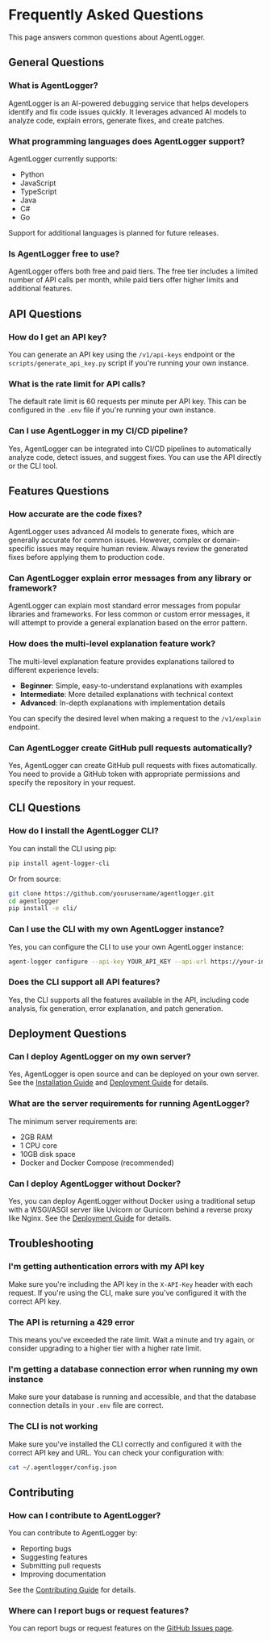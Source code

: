 # Frequently Asked Questions

This page answers common questions about AgentLogger.

## General Questions

### What is AgentLogger?

AgentLogger is an AI-powered debugging service that helps developers identify and fix code issues quickly. It leverages advanced AI models to analyze code, explain errors, generate fixes, and create patches.

### What programming languages does AgentLogger support?

AgentLogger currently supports:
- Python
- JavaScript
- TypeScript
- Java
- C#
- Go

Support for additional languages is planned for future releases.

### Is AgentLogger free to use?

AgentLogger offers both free and paid tiers. The free tier includes a limited number of API calls per month, while paid tiers offer higher limits and additional features.

## API Questions

### How do I get an API key?

You can generate an API key using the `/v1/api-keys` endpoint or the `scripts/generate_api_key.py` script if you're running your own instance.

### What is the rate limit for API calls?

The default rate limit is 60 requests per minute per API key. This can be configured in the `.env` file if you're running your own instance.

### Can I use AgentLogger in my CI/CD pipeline?

Yes, AgentLogger can be integrated into CI/CD pipelines to automatically analyze code, detect issues, and suggest fixes. You can use the API directly or the CLI tool.

## Features Questions

### How accurate are the code fixes?

AgentLogger uses advanced AI models to generate fixes, which are generally accurate for common issues. However, complex or domain-specific issues may require human review. Always review the generated fixes before applying them to production code.

### Can AgentLogger explain error messages from any library or framework?

AgentLogger can explain most standard error messages from popular libraries and frameworks. For less common or custom error messages, it will attempt to provide a general explanation based on the error pattern.

### How does the multi-level explanation feature work?

The multi-level explanation feature provides explanations tailored to different experience levels:

- **Beginner**: Simple, easy-to-understand explanations with examples
- **Intermediate**: More detailed explanations with technical context
- **Advanced**: In-depth explanations with implementation details

You can specify the desired level when making a request to the `/v1/explain` endpoint.

### Can AgentLogger create GitHub pull requests automatically?

Yes, AgentLogger can create GitHub pull requests with fixes automatically. You need to provide a GitHub token with appropriate permissions and specify the repository in your request.

## CLI Questions

### How do I install the AgentLogger CLI?

You can install the CLI using pip:

```bash
pip install agent-logger-cli
```

Or from source:

```bash
git clone https://github.com/yourusername/agentlogger.git
cd agentlogger
pip install -e cli/
```

### Can I use the CLI with my own AgentLogger instance?

Yes, you can configure the CLI to use your own AgentLogger instance:

```bash
agent-logger configure --api-key YOUR_API_KEY --api-url https://your-instance.com/v1
```

### Does the CLI support all API features?

Yes, the CLI supports all the features available in the API, including code analysis, fix generation, error explanation, and patch generation.

## Deployment Questions

### Can I deploy AgentLogger on my own server?

Yes, AgentLogger is open source and can be deployed on your own server. See the [Installation Guide](installation.md) and [Deployment Guide](deployment.md) for details.

### What are the server requirements for running AgentLogger?

The minimum server requirements are:
- 2GB RAM
- 1 CPU core
- 10GB disk space
- Docker and Docker Compose (recommended)

### Can I deploy AgentLogger without Docker?

Yes, you can deploy AgentLogger without Docker using a traditional setup with a WSGI/ASGI server like Uvicorn or Gunicorn behind a reverse proxy like Nginx. See the [Deployment Guide](deployment.md) for details.

## Troubleshooting

### I'm getting authentication errors with my API key

Make sure you're including the API key in the `X-API-Key` header with each request. If you're using the CLI, make sure you've configured it with the correct API key.

### The API is returning a 429 error

This means you've exceeded the rate limit. Wait a minute and try again, or consider upgrading to a higher tier with a higher rate limit.

### I'm getting a database connection error when running my own instance

Make sure your database is running and accessible, and that the database connection details in your `.env` file are correct.

### The CLI is not working

Make sure you've installed the CLI correctly and configured it with the correct API key and URL. You can check your configuration with:

```bash
cat ~/.agentlogger/config.json
```

## Contributing

### How can I contribute to AgentLogger?

You can contribute to AgentLogger by:
- Reporting bugs
- Suggesting features
- Submitting pull requests
- Improving documentation

See the [Contributing Guide](../development/contributing.md) for details.

### Where can I report bugs or request features?

You can report bugs or request features on the [GitHub Issues page](https://github.com/yourusername/agentlogger/issues). 